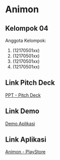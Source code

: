 # Animon

## Kelompok 04

Anggota Kelompok:

1. (12170501xx)
2. (12170501xx)
3. (12170501xx)
4. (12170501xx)

## Link Pitch Deck

[PPT - Pitch Deck]()

## Link Demo

[Demo Aplikasi](https://youtu.be/R5A0Es92JxQ)

## Link Aplikasi

[Animon - PlayStore](https://play.google.com/store/apps/details?id=com.animon.animon&hl=id&gl=US)
